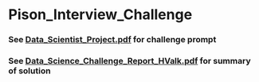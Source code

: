 # Pison_Interview_Challenge

### See [Data_Scientist_Project.pdf](Data_Scientist_Project.pdf) for challenge prompt

### See [Data_Science_Challenge_Report_HValk.pdf](Data_Scientist_Project.pdf) for summary of solution

